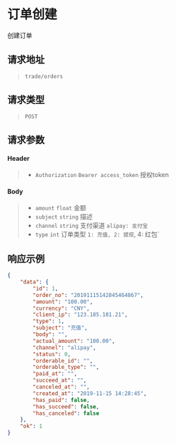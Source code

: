 # 订单创建

创建订单

## 请求地址

> `trade/orders`

## 请求类型

> `POST`

## 请求参数

#### Header

> - `Authorization` `Bearer access_token` 授权token

#### Body

> - `amount` `float` 金额
> - `subject` `string` 描述
> - `channel` `string` 支付渠道 `alipay: 支付宝`
> - `type` `int` 订单类型 `1: 充值, 2: 提现`, 4: 红包`

## 响应示例

```json
{
    "data": {
        "id": 1,
        "order_no": "20191115142845464867",
        "amount": "100.00",
        "currency": "CNY",
        "client_ip": "123.185.181.21",
        "type": 1,
        "subject": "充值",
        "body": "",
        "actual_amount": "100.00",
        "channel": "alipay",
        "status": 0,
        "orderable_id": "",
        "orderable_type": "",
        "paid_at": "",
        "succeed_at": "",
        "canceled_at": "",
        "created_at": "2019-11-15 14:28:45",
        "has_paid": false,
        "has_succeed": false,
        "has_canceled": false
    },
    "ok": 1
}
```